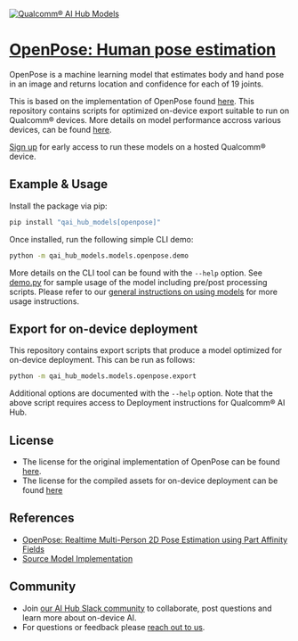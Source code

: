[![Qualcomm® AI Hub Models](https://qaihub-public-assets.s3.us-west-2.amazonaws.com/qai-hub-models/quic-logo.jpg)](../../README.md)


# [OpenPose: Human pose estimation](https://aihub.qualcomm.com/models/openpose)

OpenPose is a machine learning model that estimates body and hand pose in an image and returns location and confidence for each of 19 joints.

This is based on the implementation of OpenPose found
[here](https://github.com/CMU-Perceptual-Computing-Lab/openpose). This repository contains scripts for optimized on-device
export suitable to run on Qualcomm® devices. More details on model performance
accross various devices, can be found [here](https://aihub.qualcomm.com/models/openpose).

[Sign up](https://myaccount.qualcomm.com/signup) for early access to run these models on
a hosted Qualcomm® device.




## Example & Usage

Install the package via pip:
```bash
pip install "qai_hub_models[openpose]"
```


Once installed, run the following simple CLI demo:

```bash
python -m qai_hub_models.models.openpose.demo
```
More details on the CLI tool can be found with the `--help` option. See
[demo.py](demo.py) for sample usage of the model including pre/post processing
scripts. Please refer to our [general instructions on using
models](../../../#getting-started) for more usage instructions.

## Export for on-device deployment

This repository contains export scripts that produce a model optimized for
on-device deployment. This can be run as follows:

```bash
python -m qai_hub_models.models.openpose.export
```
Additional options are documented with the `--help` option. Note that the above
script requires access to Deployment instructions for Qualcomm® AI Hub.

## License
- The license for the original implementation of OpenPose can be found
  [here](https://github.com/CMU-Perceptual-Computing-Lab/openpose/blob/master/LICENSE).
- The license for the compiled assets for on-device deployment can be found [here]({deploy_license_url})

## References
* [OpenPose: Realtime Multi-Person 2D Pose Estimation using Part Affinity Fields](https://arxiv.org/abs/1812.08008)
* [Source Model Implementation](https://github.com/CMU-Perceptual-Computing-Lab/openpose)

## Community
* Join [our AI Hub Slack community](https://qualcomm-ai-hub.slack.com/join/shared_invite/zt-2d5zsmas3-Sj0Q9TzslueCjS31eXG2UA#/shared-invite/email) to collaborate, post questions and learn more about on-device AI.
* For questions or feedback please [reach out to us](mailto:ai-hub-support@qti.qualcomm.com).


